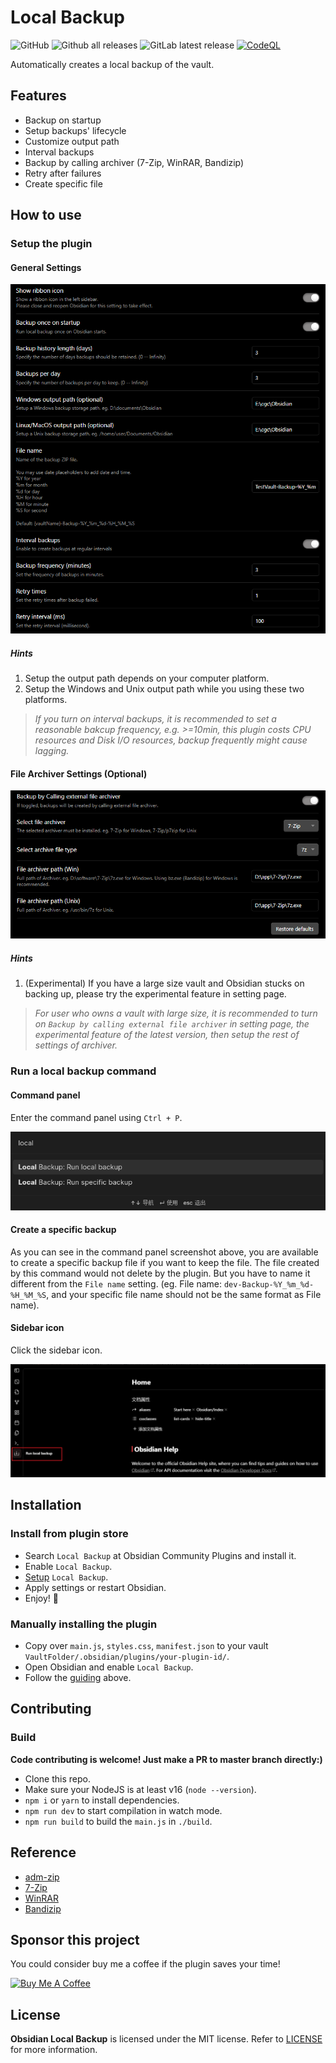 # Local Backup

![GitHub](https://img.shields.io/github/license/cgcel/obsidian-local-backup)
![Github all releases](https://img.shields.io/github/downloads/cgcel/obsidian-local-backup/total.svg)
![GitLab latest release](https://badgen.net/github/release/cgcel/obsidian-local-backup)
[![CodeQL](https://github.com/cgcel/obsidian-local-backup/actions/workflows/codeql.yml/badge.svg?branch=master)](https://github.com/cgcel/obsidian-local-backup/actions/workflows/codeql.yml)

Automatically creates a local backup of the vault.

## Features

- Backup on startup
- Setup backups' lifecycle
- Customize output path
- Interval backups
- Backup by calling archiver (7-Zip, WinRAR, Bandizip)
- Retry after failures
- Create specific file

## How to use

### Setup the plugin

#### General Settings

![general-settings](screenshot/general-settings.png)

##### Hints

1. Setup the output path depends on your computer platform.
2. Setup the Windows and Unix output path while you using these two platforms.

> *If you turn on interval backups, it is recommended to set a reasonable bakcup frequency, e.g. >=10min, this plugin costs CPU resources and Disk I/O resources, backup frequently might cause lagging.*

#### File Archiver Settings (Optional)

![file-archiver-settings](screenshot/file-archiver-settings.png)

##### Hints

1. (Experimental) If you have a large size vault and Obsidian stucks on backing up, please try the experimental feature in setting page.

> *For user who owns a vault with large size, it is recommended to turn on `Backup by calling external file archiver` in setting page, the experimental feature of the latest version, then setup the rest of settings of archiver.*

### Run a local backup command

#### Command panel

Enter the command panel using `Ctrl + P`.

![run-command](screenshot/run-command.png)

#### Create a specific backup

As you can see in the command panel screenshot above, you are available to create a specific backup file if you want to keep the file. The file created by this command would not delete by the plugin. But you have to name it different from the `File name` setting. (eg. File name: `dev-Backup-%Y_%m_%d-%H_%M_%S`, and your specific file name should not be the same format as File name).

#### Sidebar icon

Click the sidebar icon.

![sidebar-icon](screenshot/sidebar-icon.png)

## Installation

### Install from plugin store

- Search `Local Backup` at Obsidian Community Plugins and install it.
- Enable `Local Backup`.
- [Setup](#how-to-use) `Local Backup`.
- Apply settings or restart Obsidian.
- Enjoy! 🎉

### Manually installing the plugin

- Copy over `main.js`, `styles.css`, `manifest.json` to your vault `VaultFolder/.obsidian/plugins/your-plugin-id/`.
- Open Obsidian and enable `Local Backup`.
- Follow the [guiding](#install-from-plugin-store) above.

## Contributing

### Build

**Code contributing is welcome! Just make a PR to master branch directly:)**

- Clone this repo.
- Make sure your NodeJS is at least v16 (`node --version`).
- `npm i` or `yarn` to install dependencies.
- `npm run dev` to start compilation in watch mode.
- `npm run build` to build the `main.js` in `./build`.

## Reference

- [adm-zip](https://github.com/cthackers/adm-zip)
- [7-Zip](https://www.7-zip.org/)
- [WinRAR](https://www.win-rar.com/)
- [Bandizip](https://www.bandisoft.com/)

## Sponsor this project

You could consider buy me a coffee if the plugin saves your time!

<div class="local-backup-bmac-container"><a href="https://www.buymeacoffee.com/cgcel" target="_blank"><img src="https://cdn.buymeacoffee.com/buttons/v2/default-yellow.png" alt="Buy Me A Coffee" style="height: 40px !important;width: 144px !important;" ></a></div>

## License

**Obsidian Local Backup** is licensed under the MIT license. Refer to [LICENSE](https://github.com/cgcel/obsidian-local-backup/blob/master/LICENSE) for more information.
